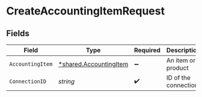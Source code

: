 # CreateAccountingItemRequest


## Fields

| Field                                                                  | Type                                                                   | Required                                                               | Description                                                            |
| ---------------------------------------------------------------------- | ---------------------------------------------------------------------- | ---------------------------------------------------------------------- | ---------------------------------------------------------------------- |
| `AccountingItem`                                                       | [*shared.AccountingItem](../../../pkg/models/shared/accountingitem.md) | :heavy_minus_sign:                                                     | An item or product                                                     |
| `ConnectionID`                                                         | *string*                                                               | :heavy_check_mark:                                                     | ID of the connection                                                   |